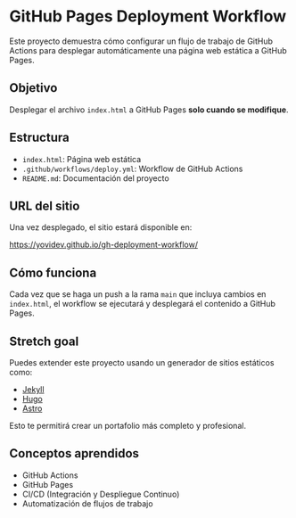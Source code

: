 # GitHub Pages Deployment Workflow

Este proyecto demuestra cómo configurar un flujo de trabajo de GitHub Actions para desplegar automáticamente una página web estática a GitHub Pages.

## Objetivo

Desplegar el archivo `index.html` a GitHub Pages **solo cuando se modifique**.

## Estructura

- `index.html`: Página web estática
- `.github/workflows/deploy.yml`: Workflow de GitHub Actions
- `README.md`: Documentación del proyecto

## URL del sitio

Una vez desplegado, el sitio estará disponible en:

https://yovidev.github.io/gh-deployment-workflow/

## Cómo funciona

Cada vez que se haga un push a la rama `main` que incluya cambios en `index.html`, el workflow se ejecutará y desplegará el contenido a GitHub Pages.

## Stretch goal

Puedes extender este proyecto usando un generador de sitios estáticos como:

- [Jekyll](https://jekyllrb.com/)
- [Hugo](https://gohugo.io/)
- [Astro](https://astro.build/)

Esto te permitirá crear un portafolio más completo y profesional.

## Conceptos aprendidos

- GitHub Actions
- GitHub Pages
- CI/CD (Integración y Despliegue Continuo)
- Automatización de flujos de trabajo
